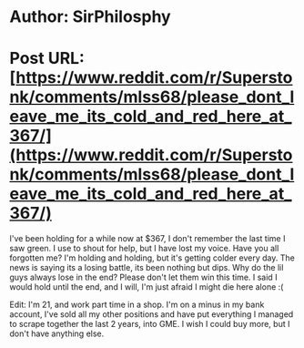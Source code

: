 # Author: SirPhilosphy
# Post URL: [https://www.reddit.com/r/Superstonk/comments/mlss68/please_dont_leave_me_its_cold_and_red_here_at_367/](https://www.reddit.com/r/Superstonk/comments/mlss68/please_dont_leave_me_its_cold_and_red_here_at_367/)


I've been holding for a while now at $367, I don't remember the last time I saw green. I use to shout for help, but I have lost my voice.  Have you all forgotten me?  I'm holding and holding, but it's getting colder every day. The news is saying its a losing battle, its been nothing but dips.  Why do the lil guys always lose in the end? Please don't let them win this time. I said I would hold until the end, and I will, I'm just afraid I might die here alone :(

Edit: I'm 21, and work part time in a shop. I'm on a minus in my bank account, I've sold all my other positions and have put everything I managed to scrape together the last 2 years, into GME. I wish I could buy more, but I don't have anything else.